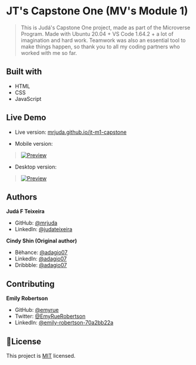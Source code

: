 # JT's Capstone One (MV's Module 1)
> This is Judá's Capstone One project, made as part of the Microverse Program.
> Made with Ubuntu 20.04 + VS Code 1.64.2 + a lot of imagination and hard work.
> Teamwork was also an essential tool to make things happen, so thank you to all my coding partners who worked with me so far.

## Built with
- HTML
- CSS
- JavaScript

## Live Demo
- Live version: [mrjuda.github.io/jt-m1-capstone](https://mrjuda.github.io/jt-m1-capstone)

- Mobile version:
> [![Preview](https://media3.giphy.com/media/YQAuKJ7wf68qBHPw6Y/giphy.gif)](https://media3.giphy.com/media/YQAuKJ7wf68qBHPw6Y/giphy.gif)
- Desktop version:
> [![Preview](https://media3.giphy.com/media/jpEWlxtIDmpsobtxcE/giphy.gif)](https://media3.giphy.com/media/jpEWlxtIDmpsobtxcE/giphy.gif)

## Authors
**Judá F Teixeira**
- GitHub: [@mrjuda](https://github.com/mrjuda)
- LinkedIn: [@judateixeira](https://www.linkedin.com/in/judateixeira)

**Cindy Shin (Original author)**
- Bèhance: [@adagio07](https://www.behance.net/adagio07 "")
- LinkedIn: [@adagio07](https://www.linkedin.com/in/adagio07 "Kiju Shin's LinkedIn profile")
- Dribbble: [@adagio07](https://dribbble.com/adagio07/collections "Cindy Shin' Dribble profile")

## Contributing
**Emily Robertson**
- GitHub: [@emyrue](https://github.com/emyrue "Emily Robertson's GitHub")
- Twitter: [@EmyRueRobertson](https://twitter.com/EmyrueRobertson "Emily Robertson's Twitter")
- LinkedIn: [@emily-robertson-70a2bb22a](https://www.linkedin.com/in/emily-robertson-70a2bb22a/ "Emily Robertson's LinkedIn")

## 📝License
This project is [MIT](https://github.com/mrjuda/jt-m1-capstone/blob/main/LICENSE) licensed.